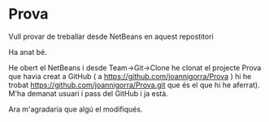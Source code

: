Prova
=====

Vull provar de treballar desde NetBeans en aquest repostitori

Ha anat bé.

He obert el NetBeans i desde Team->Git->Clone he clonat el projecte Prova que havia creat a GitHub ( a https://github.com/joannigorra/Prova )
 hi he trobat https://github.com/joannigorra/Prova.git que és el que hi he aferrat). M'ha demanat usuari i pass del GitHub i ja està.
 
Ara m'agradaria que algú el modifiqués. 
